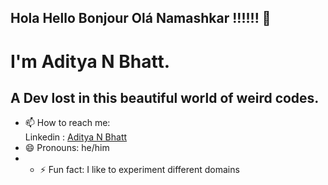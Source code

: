 ## Hola Hello Bonjour Olá Namashkar !!!!!! 👋
# I'm  Aditya N Bhatt.
## A Dev lost in this beautiful world of weird codes.

- 📫 How to reach me: <br>Linkedin : [Aditya N Bhatt](https://www.linkedin.com/in/adityabhatt015/) <br>
- 😄 Pronouns: he/him
- - ⚡ Fun fact: I like to experiment different domains 
<!--
**adityab24840/adityab24840** is a ✨ _special_ ✨ repository because its `README.md` (this file) appears on your GitHub profile.

Here are some ideas to get you started:

- 🔭 I’m currently working on ...
- 🌱 I’m currently learning ...
- 👯 I’m looking to collaborate on ...
- 🤔 I’m looking for help with ...
- 💬 Ask me about ...
- ⚡ Fun fact: ...
-->
